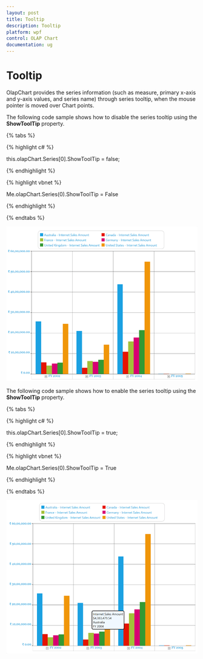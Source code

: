 ```yaml
---
layout: post
title: Tooltip
description: Tooltip
platform: wpf
control: OLAP Chart
documentation: ug
---
```


# Tooltip

OlapChart provides the series information (such as measure, primary x-axis and y-axis values, and series name) through series tooltip, when the mouse pointer is moved over Chart points.

The following code sample shows how to disable the series tooltip using the **ShowToolTip** property.

{% tabs %}

{% highlight c# %}
 
this.olapChart.Series[0].ShowToolTip = false;

{% endhighlight %}

{% highlight vbnet %}
  
Me.olapChart.Series(0).ShowToolTip = False

{% endhighlight %}

{% endtabs %}
  
![](Tooltip_images/Tooltip_img1.png)
  
The following code sample shows how to enable the series tooltip using the **ShowToolTip** property.

{% tabs %}

{% highlight c# %}
 
this.olapChart.Series[0].ShowToolTip = true;

{% endhighlight %}

{% highlight vbnet %}
  
Me.olapChart.Series(0).ShowToolTip = True

{% endhighlight %}

{% endtabs %}
  
![](Tooltip_images/Tooltip_img2.png)